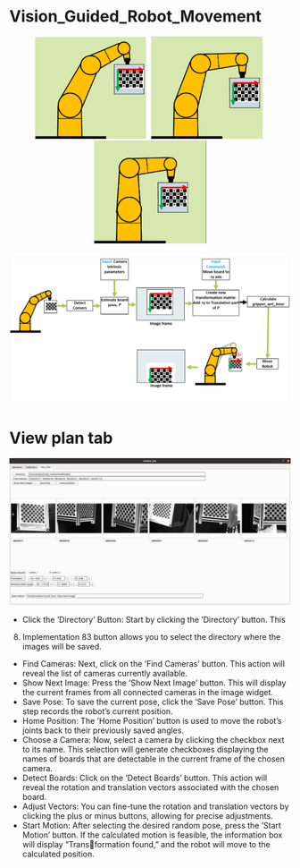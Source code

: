 # Vision_Guided_Robot_Movement
<p align="center">
  <img src="Images/g1.gif" width="205"/>
  <img src="Images/g2.gif" width="204"/>
  <img src="Images/g3.gif" width="201"/>
 </p>
 
<p align="center">
  <img src="Images/rbMotion.png" width="700"/>
 </p>

# View plan tab
 <p align="center">
  <img src="Images/viewPlanTab.png" width="700"/>
 </p>

- Click the ’Directory’ Button: Start by clicking the ’Directory’ button. This
8. Implementation 83
button allows you to select the directory where the images will be saved.
- Find Cameras: Next, click on the ’Find Cameras’ button. This action will reveal
the list of cameras currently available.
- Show Next Image: Press the ’Show Next Image’ button. This will display the
current frames from all connected cameras in the image widget.
- Save Pose: To save the current pose, click the ’Save Pose’ button. This step records
the robot’s current position.
- Home Position: The ’Home Position’ button is used to move the robot’s joints
back to their previously saved angles.
- Choose a Camera: Now, select a camera by clicking the checkbox next to its
name. This selection will generate checkboxes displaying the names of boards that
are detectable in the current frame of the chosen camera.
- Detect Boards: Click on the ’Detect Boards’ button. This action will reveal the
rotation and translation vectors associated with the chosen board.
- Adjust Vectors: You can fine-tune the rotation and translation vectors by clicking
the plus or minus buttons, allowing for precise adjustments.
- Start Motion: After selecting the desired random pose, press the ’Start Motion’
button. If the calculated motion is feasible, the information box will display ”Transformation found,” and the robot will move to the calculated position.
